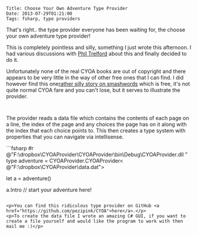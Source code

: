     Title: Choose Your Own Adventure Type Provider
    Date: 2013-07-29T01:21:00
    Tags: fsharp, type providers
<!-- more -->

<p>That's right.. the type provider everyone has been waiting for, the choose your own adventure type provider!</p>
<p>This is completely pointless and silly, something I just wrote this afternoon. I had various discussions with <a href="http://trelford.com/blog/">Phil Trelford</a> about this and finally decided to do it.</p>
<p>Unfortunately none of the real CYOA books are out of copyright and there appears to be very little in the way of other free ones that I can find. I did however find this one<a href="https://www.smashwords.com/books/view/108782">rather silly story on smashwords</a> which is free, it's not quite normal CYOA fare and you can't lose, but it serves to illustrate the provider.</p>
<p><img src="/image.axd?picture=2013%2f7%2fcyoa1.png" alt="" /></p>
<p><img src="/image.axd?picture=2013%2f7%2fcyoa2.png" alt="" /></p>
<p>The provider reads a data file which contains the contents of each page on a line, the index of the page and any choices the page has on it along with the index that each choice points to. This then creates a type system with properties that you can navigate via intellisense. </p>
```fsharp
#r @"F:\dropbox\CYOAProvider\CYOAProvider\bin\Debug\CYOAProvider.dll "
type adventure = CYOAProvider.CYOAProvider&lt; @"F:\dropbox\CYOAProvider\data.dat"&gt;

let a = adventure()

a.Intro  // start your adventure here!
```

<p>You can find this ridiculous type provider on GitHub <a href="https://github.com/pezipink/CYOA">here</a>.</p>
<p>To create the data file I wrote an amazing C# GUI, if you want to create a file yourself and would like the program to work with then mail me :)</p>